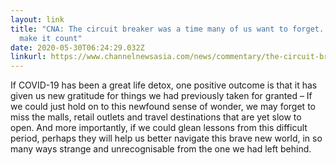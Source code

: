 ```yaml
---
layout: link
title: "CNA: The circuit breaker was a time many of us want to forget. Let’s
  make it count"
date: 2020-05-30T06:24:29.032Z
linkurl: https://www.channelnewsasia.com/news/commentary/the-circuit-breaker-teaching-us-the-new-normal-12783564
---
```

If COVID-19 has been a great life detox, one positive outcome is that it has given us new gratitude for things we had previously taken for granted – If we could just hold on to this newfound sense of wonder, we may forget to miss the malls, retail outlets and travel destinations that are yet slow to open. And more importantly, if we could glean lessons from this difficult period, perhaps they will help us better navigate this brave new world, in so many ways strange and unrecognisable from the one we had left behind.